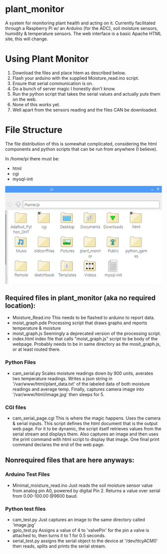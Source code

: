# plant_monitor
A system for monitoring plant health and acting on it. Currently facilitated through a Raspberry Pi w/ an Arduino (for the ADC), soil moisture sensors, humidity & temperature sensors. The web interface is a basic Apache HTML site, this will change.



# Using Plant Monitor
1. Download the files and place htem as described below.
2. Flash your arduino with the supplied Moisture_read.ino script.
3. Ensure that serial communication is on.
4. Do a bunch of server magic I honestly don't know.
5. Run the python script that takes the serial values and actually puts them on the web.
6. None of this works yet.
 7. Well apart from the sensors reading and the files CAN be downloaded.



# File Structure

The file distribution of this is somewhat complicated, considering the html components and python scripts that can be run from anywhere (I believe). 

In /home/pi there must be:
  * html
  * cgi
  * mysql-init 
  
![Image of home pi folder](/pifile.png "pifile")

## Required files in plant_monitor (aka no required location):
 * Moisture_Read.ino
  This needs to be flashed to arduino to report data.
 * moist_graph.pde
  Processing script that draws graphs and reports temperature & moisture
 * moist_graph.js
  Seemingly a deprecated version of the processing script.
 * index.html
  index file that calls "moist_graph.js" script to be body of the webpage. Probably needs to be in same directory as the mosit_graph.js, or at least routed there.
  ### Python Files
  * cam_serial.py
   Scales moisture readings down by 900 units, averates two temperature readings.
   Writes a json string in '/var/www/html/plant_data.txt' of the labeled data of both moisture readings and average temp.
   Finally, captures camera image into '/var/www/html/image.jpg' then sleeps for 5.
  ### CGI files
  * cam_serial_page.cgi
   This is where the magic happens. Uses the camera & serial inputs. This script defines the html document that is the output web page.
   For it to be dynamic, the script itself retrieves values from the serial stream and displays them. Also captures an image and then uses the print command with html script to display that image. One final print command declares the end of the web page.
  
 ## Nonrequired files that are here anyways:
  ### Arduino Test Files
  * Minimal_moisture_read.ino
   Just reads the soil moisture sensor value from analog pin A0, powered by digital Pin 2.
   Returns a value over serial from 0.00-100.00 @9600 baud.
 
  ### Python test files
  * cam_test.py
   Just captures an image to the same directory called 'image.jpg'
  * gpio_test.py
   Assigns a value of 4 to 'valvePin' for the pin a valve is attached to, then turns it to 1 for 0.5 seconds.
  * serial_test.py
   assigns the serial object to the device at '/dev/ttcyACM0' then reads, splits and prints the serial stream.
  
 
